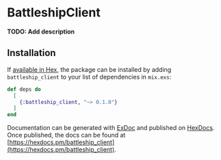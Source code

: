 # BattleshipClient

**TODO: Add description**

## Installation

If [available in Hex](https://hex.pm/docs/publish), the package can be installed
by adding `battleship_client` to your list of dependencies in `mix.exs`:

```elixir
def deps do
  [
    {:battleship_client, "~> 0.1.0"}
  ]
end
```

Documentation can be generated with [ExDoc](https://github.com/elixir-lang/ex_doc)
and published on [HexDocs](https://hexdocs.pm). Once published, the docs can
be found at [https://hexdocs.pm/battleship_client](https://hexdocs.pm/battleship_client).

